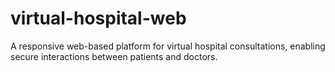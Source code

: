 # virtual-hospital-web
A responsive web-based platform for virtual hospital consultations, enabling secure interactions between patients and doctors.
